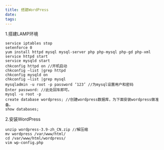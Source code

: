 ```yaml
---
title: 搭建WordPress
date: 
tags:
---
```


1.搭建LAMP环境
<!--more-->
    service iptables stop
    setenforce 0
    yum install httpd mysql mysql-server php php-mysql php-gd php-xml
    service httpd start
    service mysqld start
    chkconfig httpd on //开机启动
    chkconfig –list |grep httpd
    chkconfig mysqld on
    chkconfig –list |grep mysql
    mysqladmin -u root -p password ‘123’ //为mysql设置用户和密码
    Enter password: //此处回车即可。
    mysql -u root -p
    create database wordpress; //创建wordpress数据库，为下面安装wordpress做准备。
    show databases;

2.安装WordPress

    unzip wordpress-3.9-zh_CN.zip //解压缩
    mv wordpress /var/www/html/
    cd /var/www/html/wordpress/
    vim wp-config.php